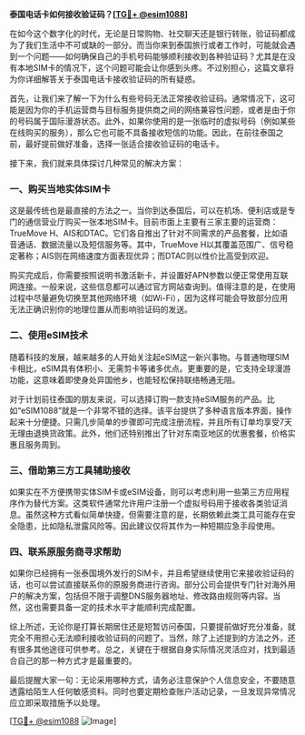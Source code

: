 **泰国电话卡如何接收验证码？[[TG💪+ @esim1088](https://t.me/s/esim1088)]**

在如今这个数字化的时代，无论是日常购物、社交聊天还是银行转账，验证码都成为了我们生活中不可或缺的一部分。而当你来到泰国旅行或者工作时，可能就会遇到一个问题——如何确保自己的手机号码能够顺利接收到各种验证码？尤其是在没有本地SIM卡的情况下，这个问题可能会让你感到头疼。不过别担心，这篇文章将为你详细解答关于泰国电话卡接收验证码的所有疑惑。

首先，让我们来了解一下为什么有些号码无法正常接收验证码。通常情况下，这可能是因为你的手机运营商与目标服务提供商之间的网络兼容性问题，或者是由于你的号码属于国际漫游状态。此外，如果你使用的是一张临时的虚拟号码（例如某些在线购买的服务），那么它也可能不具备接收短信的功能。因此，在前往泰国之前，最好提前做好准备，选择一张适合接收验证码的电话卡。

接下来，我们就来具体探讨几种常见的解决方案：

### 一、购买当地实体SIM卡

这是最传统也是最直接的方法之一。当你到达泰国后，可以在机场、便利店或是专门的通信营业厅购买一张本地SIM卡。目前市面上主要有三家主要的运营商：TrueMove H、AIS和DTAC。它们各自推出了针对不同需求的产品套餐，比如语音通话、数据流量以及短信服务等。其中，TrueMove H以其覆盖范围广、信号稳定著称；AIS则在网络速度方面表现优异；而DTAC则以性价比高受到欢迎。

购买完成后，你需要按照说明书激活新卡，并设置好APN参数以便正常使用互联网连接。一般来说，这些信息都可以通过官方网站查询到。值得注意的是，在使用过程中尽量避免切换至其他网络环境（如Wi-Fi），因为这样可能会导致部分应用无法正确识别你的地理位置从而影响验证码的发送。

### 二、使用eSIM技术

随着科技的发展，越来越多的人开始关注起eSIM这一新兴事物。与普通物理SIM卡相比，eSIM具有体积小、无需剪卡等诸多优点。更重要的是，它支持全球漫游功能，这意味着即使身处异国他乡，也能轻松保持联络畅通无阻。

对于计划前往泰国的朋友来说，可以选择订购一款支持eSIM服务的产品。比如“eSIM1088”就是一个非常不错的选择。该平台提供了多种语言版本界面，操作起来十分便捷。只需几步简单的步骤即可完成注册流程，并且所有订单均享受7天无理由退换货政策。此外，他们还特别推出了针对东南亚地区的优惠套餐，价格实惠且服务周到。

### 三、借助第三方工具辅助接收

如果实在不方便携带实体SIM卡或eSIM设备，则可以考虑利用一些第三方应用程序作为替代方案。这类软件通常允许用户注册一个虚拟号码用于接收各类验证消息。虽然这种方式看似简单快捷，但需要注意的是，长期依赖此类工具可能存在安全隐患，比如隐私泄露风险等。因此建议仅将其作为一种短期应急手段使用。

### 四、联系原服务商寻求帮助

如果你已经拥有一张泰国境外发行的SIM卡，并且希望继续使用它来接收验证码的话，也可以尝试直接联系你的原服务商进行咨询。部分公司会提供专门针对海外用户的解决方案，包括但不限于调整DNS服务器地址、修改路由规则等内容。当然，这也需要具备一定的技术水平才能顺利完成配置。

综上所述，无论你是打算长期居住还是短暂访问泰国，只要提前做好充分准备，就完全不用担心无法顺利接收验证码的问题了。当然，除了上述提到的方法之外，还有很多其他途径可供参考。总之，关键在于根据自身实际情况灵活应对，找到最适合自己的那一种方式才是最重要的。

最后提醒大家一句：无论采用哪种方式，请务必注意保护个人信息安全，不要随意透露给陌生人任何敏感资料。同时也要定期检查账户活动记录，一旦发现异常情况应立即采取措施予以处理。

[[TG💪+ @esim1088](https://t.me/s/esim1088) ![Image](https://i.postimg.cc/4NQfJmqS/Snipaste-2025-05-13-00-14-12.png)]